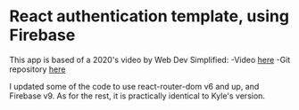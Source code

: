 # React authentication template, using Firebase 

This app is based of a 2020's video by Web Dev Simplified:
-Video [here](https://www.youtube.com/watch?v=PKwu15ldZ7k&t=1800s)
-Git repository [here](https://github.com/WebDevSimplified/React-Firebase-Auth)

I updated some of the code to use react-router-dom v6 and up, and Firebase v9. As for the rest, it is practically identical to Kyle's version.
